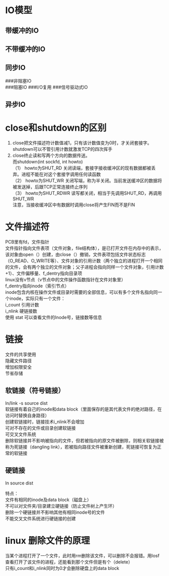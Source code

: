 # IO模型  
## 带缓冲的IO
## 不带缓冲的IO  

## 同步IO  
###非阻塞IO  
###阻塞IO
###I/O复用
###信号驱动式IO    
## 异步IO  


# close和shutdown的区别  
1. close把文件描述符计数值减1，只有该计数值变为0时，才关闭套接字。shutdown可以不管引用计数就激发TCP的四次挥手  
2. close终止读和写两个方向的数据传送。  
而shutdown(int sockfd, int howto)   
（1） howto为SHUT_RD 关闭读端，套接字接收缓冲区的现有数据都被丢弃。进程不能在对这个套接字调用任何读函数   
（2） howto为SHUT_WR 关闭写端，称为半关闭。当前发送缓冲区的数据将被发送掉，后跟TCP正常连接终止序列  
（3） howto为SHUT_RDWR 读写都关闭，相当于先调用SHUT_RD，再调用SHUT_WR  
注意，当接收缓冲区中有数据时调用close将产生FIN而不是FIN   


# 文件描述符  
PCB里有fd，文件指针  
文件指针指向文件表项（文件对象，file结构体），是已打开文件在内存中的表示，该对象由open（）创建，由close（）撤销，文件表项包括文件状态标志（O_READ、O_WRITE等）、文件对象的引用计数（两个独立的进程打开一个相同的文件，会有两个独立的文件对象；父子进程会指向同样一个文件对象，引用计数+1）、文件偏移量、f_dentry指向目录项     
linux没有v节点（v节点中的文件操作函数指针在文件对象里）  
f_dentry指向inode（索引节点）  
inode包含内核在操作文件或目录时需要的全部信息，可以有多个文件名指向同一个inode，实际只有一个文件：  
i_count 引用计数  
i_nlink 硬链接数  
使用 stat 可以查看文件的Inode号，链接数等信息   

# 链接  
文件的共享使用  
隐藏文件路径  
增加权限安全  
节省存储  

## 软链接（符号链接）  
ln/link -s source dist  
软链接有着自己的inode和data block（里面保存的是其代表文件的绝对路径，在访问时替换自身路径）  
创建软链接时，链接技术i_nlink不会增加   
可对不存在的文件或目录创建软链接  
可交叉文件系统  
删除软链接并不影响被指向的文件，但若被指向的原文件被删除，则相关软链接被称为死链接（dangling link），若被指向路径文件被重新创建，死链接可恢复为正常的软链接  


## 硬链接  
ln source dist   

特点：  
文件有相同的inode及data block（磁盘上）  
不可以对文件夹/目录建立硬链接（防止文件树上产生环）    
删除一个硬链接并不影响其他有相同inode号的文件  
不能交叉文件系统进行硬链接的创建  



# linux 删除文件的原理  
当某个进程打开了一个文件，此时用rm删除该文件，可以删除不会报错。用losf查看打开了该文件的进程，还能看到那个文件但是有个（delete）  
只有i_count和i_nlink同时为0才会删除硬盘上的data block   
 
